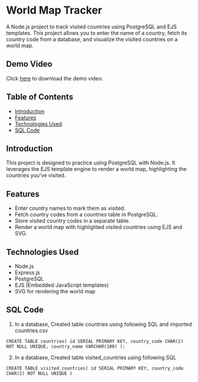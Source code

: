 # World Map Tracker

A Node.js project to track visited countries using PostgreSQL and EJS templates. This project allows you to enter the name of a country, fetch its country code from a database, and visualize the visited countries on a world map.

## Demo Video

Click [here](https://github.com/psangle41/Travel-Tracker-Postgres-Practice/blob/main/Images/demo.mov) to download the demo video.

## Table of Contents

- [Introduction](#introduction)
- [Features](#features)
- [Technologies Used](#technologies-used)
- [SQL Code](#sql-code)

## Introduction

This project is designed to practice using PostgreSQL with Node.js. It leverages the EJS template engine to render a world map, highlighting the countries you've visited.

## Features

- Enter country names to mark them as visited.
- Fetch country codes from a countries table in PostgreSQL.
- Store visited country codes in a separate table.
- Render a world map with highlighted visited countries using EJS and SVG.

## Technologies Used

- Node.js
- Express.js
- PostgreSQL
- EJS (Embedded JavaScript templates)
- SVG for rendering the world map

## SQL Code

1. In a database, Created table countries using following SQL and imported countries.csv

``CREATE TABLE countries(
	id SERIAL PRIMARY KEY,
	country_code CHAR(2) NOT NULL UNIQUE,
	country_name VARCHAR(100)
);``

2.  In a database, Created table visited_countries using following SQL

``CREATE TABLE visited_countries(
	id SERIAL PRIMARY KEY,
	country_code CHAR(2) NOT NULL UNIQUE
)``
